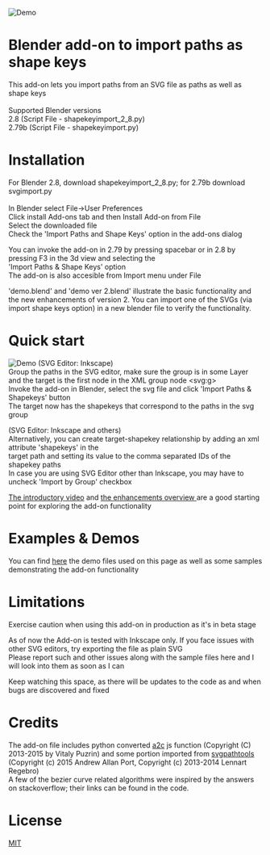 ![Demo](https://github.com/Shriinivas/etc/blob/master/shapekeyimport/illustrations/intro.gif)
# Blender add-on to import paths as shape keys<br>
This add-on lets you import paths from an SVG file as paths as well as shape keys <br><br>
Supported Blender versions<br>
2.8 (Script File - shapekeyimport_2_8.py) <br>
2.79b (Script File - shapekeyimport.py) <br>

# Installation
For Blender 2.8, download shapekeyimport_2_8.py; for 2.79b download svgimport.py<br><br>
In Blender select File->User Preferences <br>
Click install Add-ons tab and then Install Add-on from File<br>
Select the downloaded file <br>
Check the 'Import Paths and Shape Keys' option in the add-ons dialog <br>
  
You can invoke the add-on in 2.79 by pressing spacebar or in 2.8 by pressing F3 in the 3d view and selecting the <br>
'Import Paths & Shape Keys' option<br> The add-on is also accesible from Import menu under File<br>

'demo.blend' and 'demo ver 2.blend' illustrate the basic functionality and the new enhancements of version 2. You can import one of the SVGs (via import shape keys option) in a new blender file to verify the functionality. 


# Quick start
![Demo](https://github.com/Shriinivas/etc/blob/master/shapekeyimport/illustrations/git.gif)
(SVG Editor: Inkscape)<br>
Group the paths in the SVG editor, make sure the group is in some Layer and the target is the first node in the XML group node &lt;svg:g&gt;<br>
Invoke the add-on in Blender, select the svg file and click 'Import Paths & Shapekeys' button<br>
The target now has the shapekeys that correspond to the paths in the svg group  <br>

(SVG Editor: Inkscape and others)<br>
Alternatively, you can create target-shapekey relationship by adding an xml attribute 'shapekeys' in the <br>
target path and setting its value to the comma separated IDs of the shapekey paths<br>
In case you are using SVG Editor other than Inkscape, you may have to uncheck 'Import by Group' checkbox <br>
  
<a href=https://youtu.be/XMimQfQR_ss> The introductory video</a> and <a href=https://youtu.be/o6oCFZsM87M> the enhancements overview </a>  are a good starting point for exploring the add-on functionality

# Examples & Demos
You can find [here](https://github.com/Shriinivas/etc/upload/master/shapekeyimport/samples) the demo files used on this page as well as some samples demonstrating the add-on functionality 

# Limitations
Exercise caution when using this add-on in production as it's in beta stage<br>

As of now the Add-on is tested with Inkscape only. If you face issues with other SVG editors, try exporting the file as plain SVG <br> Please report such and other issues along with the sample files here and I will look into them as soon as I can <br>

Keep watching this space, as there will be updates to the code as and when bugs are discovered and fixed <br>

# Credits
The add-on file includes python converted <a href=https://github.com/fontello/svgpath>a2c</a> js function (Copyright (C) 2013-2015 by Vitaly Puzrin)
and some portion imported from <a href=https://github.com/mathandy/svgpathtools>svgpathtools</a> (Copyright (c) 2015 Andrew Allan Port, Copyright (c) 2013-2014 Lennart Regebro)<br>
A few of the bezier curve related algorithms were inspired by the answers on stackoverflow; their links can be found in the code.

# License
<a href=https://github.com/Shriinivas/shapekeyimport/blob/master/LICENSE>MIT</a>
